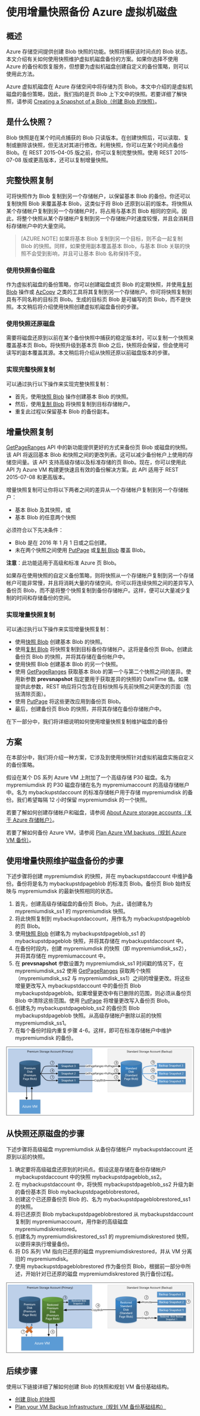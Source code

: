 <properties
	pageTitle="使用增量快照备份和恢复 Azure 虚拟机 | Azure"
	description="创建自定义解决方案，以使用增量快照来备份和恢复 Azure 虚拟机磁盘。"
	services="storage"
	documentationCenter="na"
	authors="ms-prkhad"
	manager=""
	editor="tysonn"/>

<tags
	ms.service="storage"
	ms.date="03/30/2016"
	wacn.date="05/23/2016"/>


# 使用增量快照备份 Azure 虚拟机磁盘

## 概述 

Azure 存储空间提供创建 Blob 快照的功能。快照将捕获该时间点的 Blob 状态。本文介绍有关如何使用快照维护虚拟机磁盘备份的方案。如果你选择不使用 Azure 的备份和恢复服务，但想要为虚拟机磁盘创建自定义的备份策略，则可以使用此方法。

Azure 虚拟机磁盘在 Azure 存储空间中将存储为页 Blob。本文中介绍的是虚拟机磁盘的备份策略，因此，我们指的是页 Blob 上下文中的快照。若要详细了解快照，请参阅 [Creating a Snapshot of a Blob（创建 Blob 的快照）](https://msdn.microsoft.com/zh-cn/library/azure/hh488361.aspx)。

## 是什么快照？

Blob 快照是在某个时间点捕获的 Blob 只读版本。在创建快照后，可以读取、复制或删除该快照，但无法对其进行修改。利用快照，你可以在某个时间点备份 Blob。在 REST 2015-04-05 版之前，你可以复制完整快照。使用 REST 2015-07-08 版或更高版本，还可以复制增量快照。

## 完整快照复制

可将快照作为 Blob 复制到另一个存储帐户，以保留基本 Blob 的备份。你还可以复制快照 Blob 来覆盖基本 Blob，这类似于将 Blob 还原到以前的版本。将快照从某个存储帐户复制到另一个存储帐户时，将占用与基本页 Blob 相同的空间。因此，将整个快照从某个存储帐户复制到另一个存储帐户时速度较慢，并且会消耗目标存储帐户中的大量空间。

>[AZURE.NOTE] 如果将基本 Blob 复制到另一个目标，则不会一起复制 Blob 的快照。同样，如果使用副本覆盖基本 Blob，与基本 Blob 关联的快照不会受到影响，并且可让基本 Blob 名称保持不变。

### 使用快照备份磁盘

作为虚拟机磁盘的备份策略，你可以创建磁盘或页 Blob 的定期快照，并使用[复制 Blob](https://msdn.microsoft.com/zh-cn/library/azure/dd894037.aspx) 操作或 [AzCopy](/documentation/articles/storage-use-azcopy/) 之类的工具将其复制到另一个存储帐户。你可将快照复制到具有不同名称的目标页 Blob。生成的目标页 Blob 是可编写的页 Blob，而不是快照。本文稍后将介绍使用快照创建虚拟机磁盘备份的步骤。

### 使用快照还原磁盘

需要将磁盘还原到以前在某个备份快照中捕获的稳定版本时，可以复制一个快照来覆盖基本页 Blob。将快照升级到基本页 Blob 之后，快照将会保留，但会使用可读写的副本覆盖其源。本文稍后将介绍从快照还原以前磁盘版本的步骤。

### 实现完整快照复制

可以通过执行以下操作来实现完整快照复制：

-   首先，使用[快照 Blob](https://msdn.microsoft.com/zh-cn/library/azure/ee691971.aspx) 操作创建基本 Blob 的快照。
-   然后，使用[复制 Blob](https://msdn.microsoft.com/zh-cn/library/azure/dd894037.aspx) 将快照复制到目标存储帐户。
-   重复此过程以保留基本 Blob 的备份副本。

## 增量快照复制

[GetPageRanges](https://msdn.microsoft.com/zh-cn/library/azure/ee691973.aspx) API 中的新功能提供更好的方式来备份页 Blob 或磁盘的快照。该 API 将返回基本 Blob 和快照之间的更改列表。这可以减少备份帐户上使用的存储空间量。该 API 支持高级存储以及标准存储的页 Blob。现在，你可以使用此 API 为 Azure VM 构建更快速且有效的备份解决方案。此 API 适用于 REST 2015-07-08 和更高版本。

增量快照复制可让你将以下两者之间的差异从一个存储帐户复制到另一个存储帐户：

-   基本 Blob 及其快照，或
-   基本 Blob 的任意两个快照

必须符合以下先决条件：

- Blob 是在 2016 年 1 月 1 日或之后创建。
- 未在两个快照之间使用 [PutPage](https://msdn.microsoft.com/zh-cn/library/azure/ee691975.aspx) 或[复制 Blob](https://msdn.microsoft.com/zh-cn/library/azure/dd894037.aspx) 覆盖 Blob。


**注意**：此功能适用于高级和标准 Azure 页 Blob。

如果存在使用快照的自定义备份策略，则将快照从一个存储帐户复制到另一个存储帐户可能非常慢，并且将消耗大量的存储空间。你可以将连续快照之间的差异写入备份页 Blob，而不是将整个快照复制到备份存储帐户。这样，便可以大量减少复制的时间和存储备份的空间。

### 实现增量快照复制

可以通过执行以下操作来实现增量快照复制：

-   使用[快照 Blob](https://msdn.microsoft.com/zh-cn/library/azure/ee691971.aspx) 创建基本 Blob 的快照。
-   使用[复制 Blob](https://msdn.microsoft.com/zh-cn/library/azure/dd894037.aspx) 将快照复制到目标备份存储帐户。这将是备份页 Blob。创建此备份页 Blob 的快照，并将其存储在备份帐户中。
-   使用快照 Blob 创建基本 Blob 的另一个快照。
-   使用 [GetPageRanges](https://msdn.microsoft.com/zh-cn/library/azure/ee691973.aspx) 获取基本 Blob 的第一个与第二个快照之间的差异。使用新参数 **prevsnapshot** 指定要用于获取差异的快照的 DateTime 值。如果提供此参数，REST 响应将只包含在目标快照与先前快照之间更改的页面（包括清除页面）。
-   使用 [PutPage](https://msdn.microsoft.com/zh-cn/library/azure/ee691975.aspx) 将这些更改应用到备份页 Blob。
-   最后，创建备份页 Blob 的快照，并将其存储在备份存储帐户中。

在下一部分中，我们将详细说明如何使用增量快照复制维护磁盘的备份

## 方案

在本部分中，我们将介绍一种方案，它涉及到使用快照针对虚拟机磁盘实施自定义的备份策略。

假设在某个 DS 系列 Azure VM 上附加了一个高级存储 P30 磁盘。名为 mypremiumdisk 的 P30 磁盘存储在名为 mypremiumaccount 的高级存储帐户中。名为 mybackupstdaccount 的标准存储帐户用于存储 mypremiumdisk 的备份。我们希望每隔 12 小时保留 mypremiumdisk 的一个快照。

若要了解如何创建存储帐户和磁盘，请参阅 [About Azure storage accounts（关于 Azure 存储帐户）](/documentation/articles/storage-create-storage-account/)。

若要了解如何备份 Azure VM，请参阅 [Plan Azure VM backups（规划 Azure VM 备份）](/documentation/articles//backup-azure-vms-introduction)。

## 使用增量快照维护磁盘备份的步骤

下述步骤将创建 mypremiumdisk 的快照，并在 mybackupstdaccount 中维护备份。备份将是名为 mybackupstdpageblob 的标准页 Blob。备份页 Blob 始终反映与 mypremiumdisk 的最新快照相同的状态。

1.  首先，创建高级存储磁盘的备份页 Blob。为此，请创建名为 mypremiumdisk_ss1 的 mypremiumdisk 快照。
2.  将此快照复制到 mybackupstdaccount，用作名为 mybackupstdpageblob 的页 Blob。
3.  使用[快照 Blob](https://msdn.microsoft.com/zh-cn/library/azure/ee691971.aspx) 创建名为 mybackupstdpageblob_ss1 的 mybackupstdpageblob 快照，并将其存储在 mybackupstdaccount 中。
4.  在备份时段内，创建 mypremiumdisk 的快照（即 mypremiumdisk_ss2），并将其存储在 mypremiumaccount 中。
5.  在 **prevsnapshot** 参数设置为 mypremiumdisk_ss1 时间戳的情况下，在 mypremiumdisk_ss2 使用 [GetPageRanges](https://msdn.microsoft.com/zh-cn/library/azure/ee691973.aspx) 获取两个快照（mypremiumdisk_ss2 与 mypremiumdisk_ss1）之间的增量更改。将这些增量更改写入 mybackupstdaccount 中的备份页 Blob mybackupstdpageblob。如果增量更改中有已删除的范围，则必须从备份页 Blob 中清除这些范围。使用 [PutPage](https://msdn.microsoft.com/zh-cn/library/azure/ee691975.aspx) 将增量更改写入备份页 Blob。
6.  创建名为 mybackupstdpageblob_ss2 的备份页 Blob mybackupstdpageblob 快照。从高级存储帐户删除以前的快照 mypremiumdisk_ss1。
7.  在每个备份时段内重复步骤 4-6。这样，即可在标准存储帐户中维护 mypremiumdisk 的备份。

![使用增量快照备份磁盘](./media/storage-incremental-snapshots/storage-incremental-snapshots-1.png)

## 从快照还原磁盘的步骤

下述步骤将高级磁盘 mypremiumdisk 从备份存储帐户 mybackupstdaccount 还原到以前的快照。

1.  确定要将高级磁盘还原到的时间点。假设这是存储在备份存储帐户 mybackupstdaccount 中的快照 mybackupstdpageblob_ss2。
2.  在 mybackupstdaccount 中，将快照 mybackupstdpageblob_ss2 升级为新的备份基本页 Blob mybackupstdpageblobrestored。
3.  创建这个已还原备份页 Blob 的、名为 mybackupstdpageblobrestored_ss1 的快照。
4.  将已还原页 Blob mybackupstdpageblobrestored 从 mybackupstdaccount 复制到 mypremiumaccount，用作新的高级磁盘 mypremiumdiskrestored。
5.  创建名为 mypremiumdiskrestored_ss1 的 mypremiumdiskrestored 快照，以便将来执行增量备份。
6.  将 DS 系列 VM 指向已还原的磁盘 mypremiumdiskrestored，并从 VM 分离旧的 mypremiumdisk。
7.  使用 mybackupstdpageblobrestored 作为备份页 Blob，根据前一部分中所述，开始针对已还原的磁盘 mypremiumdiskrestored 执行备份过程。

![从快照还原磁盘](./media/storage-incremental-snapshots/storage-incremental-snapshots-2.png)

## 后续步骤

使用以下链接详细了解如何创建 Blob 的快照和规划 VM 备份基础结构。

- [创建 Blob 的快照](https://msdn.microsoft.com/zh-cn/library/azure/hh488361.aspx)
- [Plan your VM Backup Infrastructure（规划 VM 备份基础结构）](/documentation/articles//backup-azure-vms-introduction)

<!---HONumber=Mooncake_0516_2016-->